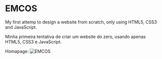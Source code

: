 # EMCOS
My first attemp to design a website from scratch, only using HTML5, CSS3 and JavaScript.

Minha primeira tentativa de criar um website do zero, usando apenas HTML5, CSS3 e JavaScript.

Homapage:
![EMCOS](https://user-images.githubusercontent.com/118813380/225457571-28653a8a-d7b1-492c-9242-705624a4c0bf.gif)